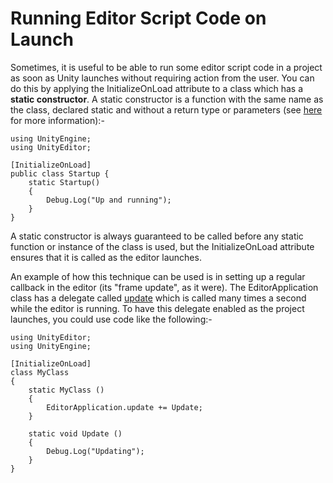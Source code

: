 Running Editor Script Code on Launch
====================================


Sometimes, it is useful to be able to run some editor script code in a project as soon as Unity launches without requiring action from the user. You can do this by applying the <span class=keyword>InitializeOnLoad</span> attribute to a class which has a __static constructor__. A static constructor is a function with the same name as the class, declared static and without a return type or parameters (see [here](http://docs.go-mono.com/index.aspx?link=ecmaspec%3a17.11.html) for more information):-

````
using UnityEngine;
using UnityEditor;

[InitializeOnLoad]
public class Startup {
    static Startup()
    {
        Debug.Log("Up and running");
    }
}
````

A static constructor is always guaranteed to be called before any static function or instance of the class is used, but the InitializeOnLoad attribute ensures that it is called as the editor launches.

An example of how this technique can be used is in setting up a regular callback in the editor (its "frame update", as it were). The EditorApplication class has a delegate called [update](scriptref:editorapplication-update.html.html) which is called many times a second while the editor is running. To have this delegate enabled as the project launches, you could use code like the following:-

````
using UnityEditor;
using UnityEngine;

[InitializeOnLoad]
class MyClass
{
    static MyClass ()
    {
        EditorApplication.update += Update;
    }

    static void Update ()
    {
        Debug.Log("Updating");
    }
}
````
